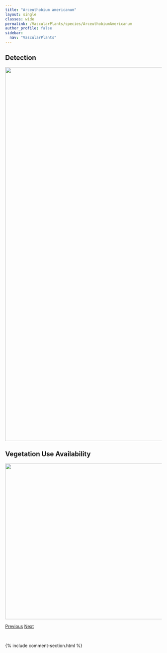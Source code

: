 ```yaml
---
title: "Arceuthobium americanum"
layout: single
classes: wide
permalink: /VascularPlants/species/ArceuthobiumAmericanum
author_profile: false
sidebar:
  nav: "VascularPlants"
---
```


<h2>Detection</h2>

<a href="https://drive.google.com/uc?export=view&id=1JhIExydh50Saf597RqqtvmD7MCUTI7Og">
<img src="https://drive.google.com/uc?export=view&id=1JhIExydh50Saf597RqqtvmD7MCUTI7Og" height = "1200" width = "800">
</a>


<h2>Vegetation Use Availability</h2>

<a href="https://drive.google.com/uc?export=view&id=1V-IPahjqOKuk6N3AO9ZAt3maJdrFiji5">
<img src="https://drive.google.com/uc?export=view&id=1V-IPahjqOKuk6N3AO9ZAt3maJdrFiji5" height = "500" width = "1000">
</a>


<a href="/DevelopmentWebsite/VascularPlants/species/AraliaNudicaulis" class="pagination--pager" title="Aralia nudicaulis">Previous</a> <a href="/DevelopmentWebsite/VascularPlants/species/ArctagrostisLatifolia" class="pagination--pager" title="Arctagrostis latifolia">Next</a>

<p>&nbsp;</p>

{% include comment-section.html %}
